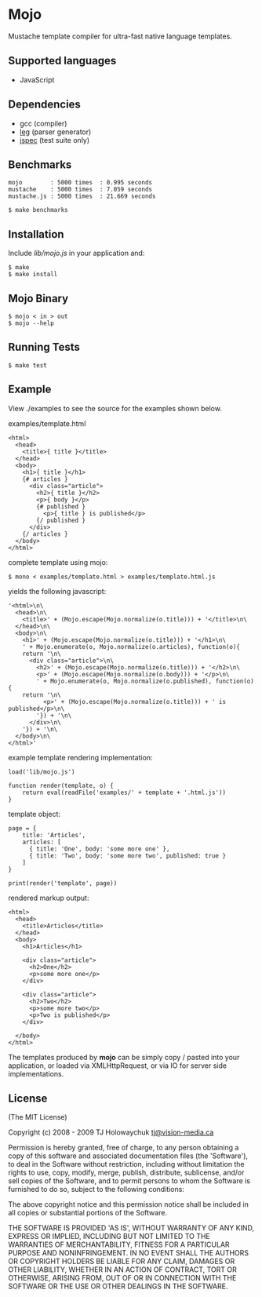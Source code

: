 
# Mojo

  Mustache template compiler for ultra-fast native language templates.
  
## Supported languages

  * JavaScript
  
## Dependencies

  * gcc (compiler)
  * [leg](http://piumarta.com/software/peg/) (parser generator)
  * [jspec](http://jspec.info) (test suite only)
  
## Benchmarks

    mojo        : 5000 times  : 0.995 seconds
    mustache    : 5000 times  : 7.059 seconds
    mustache.js : 5000 times  : 21.669 seconds

    $ make benchmarks
  
## Installation

Include *lib/mojo.js* in your application and:

    $ make
    $ make install
    
## Mojo Binary

    $ mojo < in > out
    $ mojo --help

## Running Tests

    $ make test
    
## Example

View ./examples to see the source for the
examples shown below.

examples/template.html

    <html>
      <head>
        <title>{ title }</title>
      </head>
      <body>
        <h1>{ title }</h1>
        {# articles }
          <div class="article">
            <h2>{ title }</h2>
            <p>{ body }</p>
            {# published }
              <p>{ title } is published</p>
            {/ published }
          </div>
        {/ articles }
      </body>
    </html>
    
complete template using mojo:

    $ mono < examples/template.html > examples/template.html.js
    
yields the following javascript:

    '<html>\n\
      <head>\n\
        <title>' + (Mojo.escape(Mojo.normalize(o.title))) + '</title>\n\
      </head>\n\
      <body>\n\
        <h1>' + (Mojo.escape(Mojo.normalize(o.title))) + '</h1>\n\
        ' + Mojo.enumerate(o, Mojo.normalize(o.articles), function(o){
        return '\n\
          <div class="article">\n\
            <h2>' + (Mojo.escape(Mojo.normalize(o.title))) + '</h2>\n\
            <p>' + (Mojo.escape(Mojo.normalize(o.body))) + '</p>\n\
            ' + Mojo.enumerate(o, Mojo.normalize(o.published), function(o){
        return '\n\
              <p>' + (Mojo.escape(Mojo.normalize(o.title))) + ' is published</p>\n\
            '}) + '\n\
          </div>\n\
        '}) + '\n\
      </body>\n\
    </html>'
    
example template rendering implementation:

    load('lib/mojo.js')
    
    function render(template, o) {
    	return eval(readFile('examples/' + template + '.html.js'))
    }
    
template object:

    page = {
    	title: 'Articles',
    	articles: [
    	  { title: 'One', body: 'some more one' },
    	  { title: 'Two', body: 'some more two', published: true }
    	]
    }

    print(render('template', page))
    
rendered markup output:

    <html>
      <head>
        <title>Articles</title>
      </head>
      <body>
        <h1>Articles</h1>

        <div class="article">
          <h2>One</h2>
          <p>some more one</p>
        </div>
        
        <div class="article">
          <h2>Two</h2>
          <p>some more two</p>
          <p>Two is published</p>
        </div>

      </body>
    </html>
    
The templates produced by **mojo** can be simply copy / pasted
into your application, or loaded via XMLHttpRequest, or via IO
for server side implementations. 
    
## License 

(The MIT License)

Copyright (c) 2008 - 2009 TJ Holowaychuk <tj@vision-media.ca>

Permission is hereby granted, free of charge, to any person obtaining
a copy of this software and associated documentation files (the
'Software'), to deal in the Software without restriction, including
without limitation the rights to use, copy, modify, merge, publish,
distribute, sublicense, and/or sell copies of the Software, and to
permit persons to whom the Software is furnished to do so, subject to
the following conditions:

The above copyright notice and this permission notice shall be
included in all copies or substantial portions of the Software.

THE SOFTWARE IS PROVIDED 'AS IS', WITHOUT WARRANTY OF ANY KIND,
EXPRESS OR IMPLIED, INCLUDING BUT NOT LIMITED TO THE WARRANTIES OF
MERCHANTABILITY, FITNESS FOR A PARTICULAR PURPOSE AND NONINFRINGEMENT.
IN NO EVENT SHALL THE AUTHORS OR COPYRIGHT HOLDERS BE LIABLE FOR ANY
CLAIM, DAMAGES OR OTHER LIABILITY, WHETHER IN AN ACTION OF CONTRACT,
TORT OR OTHERWISE, ARISING FROM, OUT OF OR IN CONNECTION WITH THE
SOFTWARE OR THE USE OR OTHER DEALINGS IN THE SOFTWARE.